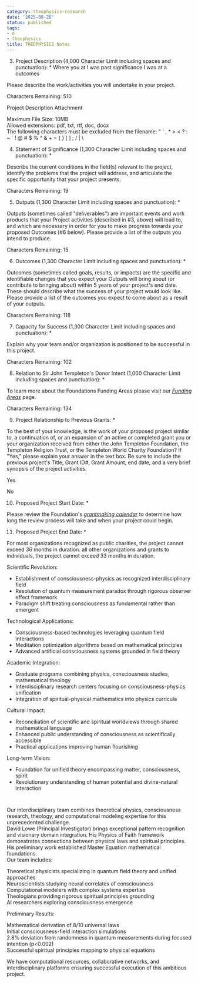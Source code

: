 ```yaml
---
category: theophysics-research
date: '2025-08-26'
status: published
tags:
- o
- theophysics
title: THEOPHYSICS Notes
---
```

   
3. Project Description (4,000 Character Limit including spaces and punctuation): * Where you at I was past significance I was at a outcomes   
   
Please describe the work/activities you will undertake in your project.   
   
Characters Remaining: 510   
   
Project Description Attachment   
   
Maximum File Size: 10MB     
Allowed extensions: pdf, txt, rtf, doc, docx     
The following characters must be excluded from the filename: " ' , * > < ? : ~ ` ! @ # $ % ^ & + = { } [ ] ; / | \     
   
4. Statement of Significance (1,300 Character Limit including spaces and punctuation): *   
   
Describe the current conditions in the field(s) relevant to the project, identify the problems that the project will address, and articulate the specific opportunity that your project presents.   
   
Characters Remaining: 19   
   
5. Outputs (1,300 Character Limit including spaces and punctuation): *   
   
Outputs (sometimes called "deliverables") are important events and work products that your Project activities (described in #3, above) will lead to, and which are necessary in order for you to make progress towards your proposed Outcomes (#6 below). Please provide a list of the outputs you intend to produce.   
   
Characters Remaining: 15   
   
6. Outcomes (1,300 Character Limit including spaces and punctuation): *   
   
Outcomes (sometimes called goals, results, or impacts) are the specific and identifiable changes that you expect your Outputs will bring about (or contribute to bringing about) within 5 years of your project's end date. These should describe what the success of your project would look like. Please provide a list of the outcomes you expect to come about as a result of your outputs.   
   
Characters Remaining: 118   
   
7. Capacity for Success (1,300 Character Limit including spaces and punctuation): *   
   
Explain why your team and/or organization is positioned to be successful in this project.   
   
Characters Remaining: 102   
   
8. Relation to Sir John Templeton's Donor Intent (1,000 Character Limit including spaces and punctuation): *   
   
To learn more about the Foundations Funding Areas please visit our _[Funding Areas](https://www.templeton.org/funding-areas)_ page.   
   
Characters Remaining: 134   
   
9. Project Relationship to Previous Grants: *   
   
To the best of your knowledge, is the work of your proposed project similar to, a continuation of, or an expansion of an active or completed grant you or your organization received from either the John Templeton Foundation, the Templeton Religion Trust, or the Templeton World Charity Foundation? If "Yes," please explain your answer in the text box. Be sure to include the previous project's Title, Grant ID#, Grant Amount, end date, and a very brief synopsis of the project activities.   
   
Yes   
   
No   
   
10. Proposed Project Start Date: *   
   
Please review the Foundation's _[grantmaking calendar](https://www.templeton.org/grants/grant-calendar)_ to determine how long the review process will take and when your project could begin.   
   
11. Proposed Project End Date: *   
   
For most organizations recognized as public charities, the project cannot exceed 36 months in duration. all other organizations and grants to individuals, the project cannot exceed 33 months in duration.   
   
   
   
   
   
   
   
   
   
   
   
   
   
   
   
   
   
Scientific Revolution:   
   
- Establishment of consciousness-physics as recognized interdisciplinary field   
- Resolution of quantum measurement paradox through rigorous observer effect framework   
- Paradigm shift treating consciousness as fundamental rather than emergent   
   
Technological Applications:   
   
- Consciousness-based technologies leveraging quantum field interactions   
- Meditation optimization algorithms based on mathematical principles   
- Advanced artificial consciousness systems grounded in field theory   
   
Academic Integration:   
   
- Graduate programs combining physics, consciousness studies, mathematical theology   
- Interdisciplinary research centers focusing on consciousness-physics unification   
- Integration of spiritual-physical mathematics into physics curricula   
   
Cultural Impact:   
   
- Reconciliation of scientific and spiritual worldviews through shared mathematical language   
- Enhanced public understanding of consciousness as scientifically accessible   
- Practical applications improving human flourishing   
   
Long-term Vision:   
   
- Foundation for unified theory encompassing matter, consciousness, spirit   
- Revolutionary understanding of human potential and divine-natural interaction   
     
```
  
```
   
  Our interdisciplinary team combines theoretical physics, consciousness research, theology, and computational modeling expertise for this unprecedented challenge.   
David Lowe (Principal Investigator) brings exceptional pattern recognition and visionary domain integration. His Physics of Faith framework demonstrates connections between physical laws and spiritual principles. His preliminary work established Master Equation mathematical foundations.   
Our team includes:   
   
Theoretical physicists specializing in quantum field theory and unified approaches   
Neuroscientists studying neural correlates of consciousness   
Computational modelers with complex systems expertise   
Theologians providing rigorous spiritual principles grounding   
AI researchers exploring consciousness emergence   
   
Preliminary Results:   
   
Mathematical derivation of 8/10 universal laws   
Initial consciousness-field interaction simulations   
2.8% deviation from randomness in quantum measurements during focused intention (p<0.002)   
Successful spiritual principles mapping to physical equations   
   
We have computational resources, collaborative networks, and interdisciplinary platforms ensuring successful execution of this ambitious project.